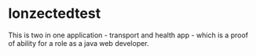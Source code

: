 # lonzectedtest
This is two in one application - transport and health app - which is a proof of ability for a role as a java web developer.
